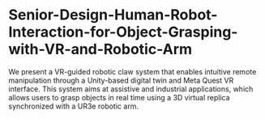 # Senior-Design-Human-Robot-Interaction-for-Object-Grasping-with-VR-and-Robotic-Arm
We present a VR-guided robotic claw system that enables intuitive remote manipulation through a Unity-based digital twin and Meta Quest VR interface. This system aims at assistive and industrial applications, which allows users to grasp objects in real time using a 3D virtual replica synchronized with a UR3e robotic arm.
